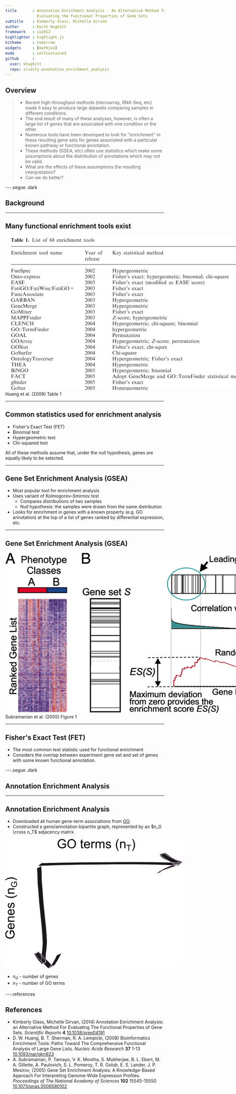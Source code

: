 ```yaml
---
title       : Annotation Enrichment Analysis - An Alternative Method for 
              Evaluating the Functional Properties of Gene Sets
subtitle    : Kimberly Glass, Michelle Girvan
author      : Keith Hughitt
framework   : io2012
highlighter : highlight.js
hitheme     : tomorrow
widgets     : [mathjax]
mode        : selfcontained
github      : 
  user: khughitt
  repo: slidify-annotation_enrichment_analysis
---
```


<!-- Custom Styles -->
<style type='text/css'>
    .title-slide {
        background: #e3f2fc;
        color: #2d4152;
    }
    slides > slide {
        height: 800px;
        margin-top: -400px;
    }
    img {
        max-height: 560px;
        max-width: 964px;
    }
    slide a {border-bottom: none;}
    .small li { font-size: 20px; }
    .smaller li p { font-size: 16px; }
    .caption { font-size: 14px; display: block; }
    .references li { font-size: 14px; }
    .references li p { font-size: 14px; }
</style>

<!-- Custom JavaScript -->
<script src="http://ajax.aspnetcdn.com/ajax/jQuery/jquery-1.7.min.js"></script>
<script type='text/javascript'>
$(function() {
    $("p:has(img)").addClass('centered');
});
</script>

## Overview

>- Recent high-throughput methods (microarray, RNA-Seq, etc) made it easy to
   produce large datasets comparing samples in different conditions.
>- The end result of many of these analyses, however, is often a large list of
   genes that are associated with one condition or the other.
>- Numerous tools have been developed to look for "enrichment" in these
   resulting gene sets for genes associated with a particular known pathway or
   functional annotation.
>- These methods (GSEA, etc) often use statistics which make some assumptions
   about the distribution of annotations which may not be valid.
>- What are the effects of these assumptions the resulting interpretation?
>- Can we do better?

---.segue .dark

## Background

---

## Many functional enrichment tools exist

![Huang table 1](assets/img/Huang_table1.png)
<span class='caption'>Huang et al. (2009) Table 1</span>

---

## Common statistics used for enrichment analysis

- Fisher's Exact Test (FET)
- Binomial test
- Hypergeometric test
- Chi-squared test

All of these methods assume that, under the null hypothesis, genes are equally
likely to be selected.

---

## Gene Set Enrichment Analysis (GSEA)

- Most popular tool for enrichment analysis
- Uses variant of Kolmogorov–Smirnov test
  - Compares distributions of two samples
  - Null hypothesis: the samples were drawn from the same distribution
- Looks for enrichment in genes with a known property (e.g. GO annotation) at
  the top of a list of genes ranked by differential expression, etc.

---

## Gene Set Enrichment Analysis (GSEA)

![GSEA fig1](assets/img/Subramanian_F1.large.jpg)
<span class='caption'>Subramanian et al. (2005) Figure 1</span>

---

## Fisher's Exact Test (FET)

- The most common test statistic used for functional enrichment
- Considers the overlap between experiment gene set and set of genes with some
  known functional annotation.


---.segue .dark

## Annotation Enrichment Analysis

---

## Annotation Enrichment Analysis

- Downloaded all human gene-term associations from
  [GO](http://www.geneontology.org/).
- Constructed a gene/annotation bipartite graph, represented by an 
  $n_G \cross n_T$ adjacency matrix 

![adj matrix](assets/img/adj_matrix.png)

- $n_G$ - number of genes
- $n_T$ - number of GO terms


---.references

## References





- Kimberly Glass, Michelle Girvan,   (2014) Annotation Enrichment Analysis: an Alternative Method For Evaluating The Functional Properties of Gene Sets.  <em>Scientific Reports</em>  <strong>4</strong>  <a href="http://dx.doi.org/10.1038/srep04191">10.1038/srep04191</a>
- D. W. Huang, B. T. Sherman, R. A. Lempicki,   (2008) Bioinformatics Enrichment Tools: Paths Toward The Comprehensive Functional Analysis of Large Gene Lists.  <em>Nucleic Acids Research</em>  <strong>37</strong>  1-13  <a href="http://dx.doi.org/10.1093/nar/gkn923">10.1093/nar/gkn923</a>
- A. Subramanian, P. Tamayo, V. K. Mootha, S. Mukherjee, B. L. Ebert, M. A. Gillette, A. Paulovich, S. L. Pomeroy, T. R. Golub, E. S. Lander, J. P. Mesirov,   (2005) Gene Set Enrichment Analysis: A Knowledge-Based Approach For Interpreting Genome-Wide Expression Profiles.  <em>Proceedings of The National Academy of Sciences</em>  <strong>102</strong>  15545-15550  <a href="http://dx.doi.org/10.1073/pnas.0506580102">10.1073/pnas.0506580102</a>

